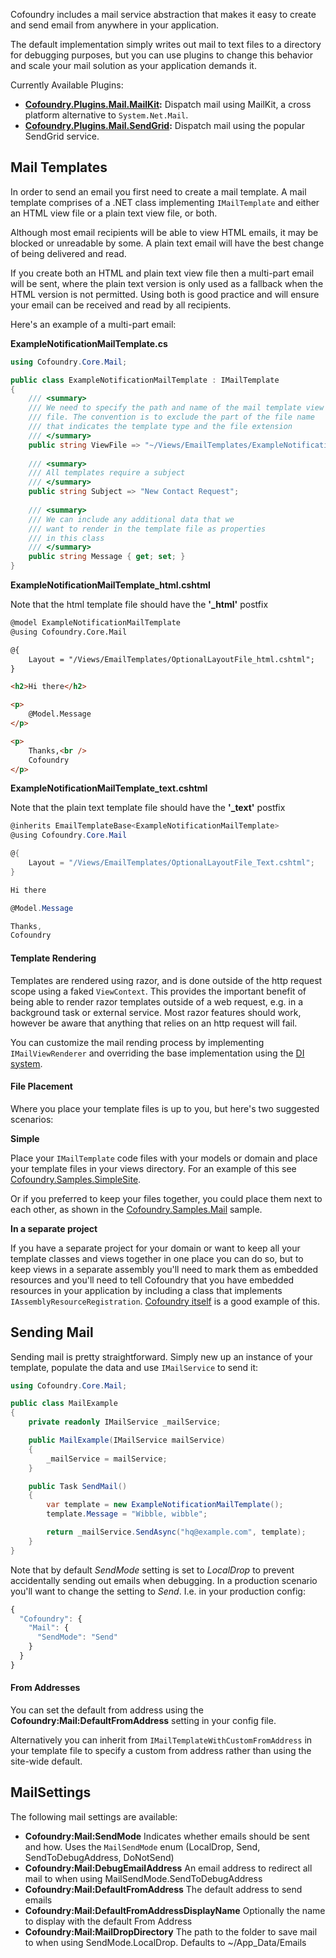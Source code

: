 ﻿Cofoundry includes a mail service abstraction that makes it easy to create and send email from anywhere in your application.

The default implementation simply writes out mail to text files to a directory for debugging purposes, but you can use plugins to change this behavior and scale your mail solution as your application demands it.

Currently Available Plugins:

- **[Cofoundry.Plugins.Mail.MailKit](https://github.com/cofoundry-cms/Cofoundry.Plugins.Mail.MailKit):** Dispatch mail using MailKit, a cross platform alternative to `System.Net.Mail`.
- **[Cofoundry.Plugins.Mail.SendGrid](https://github.com/cofoundry-cms/Cofoundry.Plugins.Mail.SendGrid):** Dispatch mail using the popular SendGrid service.

## Mail Templates

In order to send an email you first need to create a mail template. A mail template comprises of a .NET class implementing `IMailTemplate` and either an HTML view file or a plain text view file, or both.

Although most email recipients will be able to view HTML emails, it may be blocked or unreadable by some. A plain text email will have the best change of being delivered and read.

If you create both an HTML and plain text view file then a multi-part email will be sent, where the plain text version is only used as a fallback when the HTML version is not permitted. Using both is good practice and will ensure your email can be received and read by all recipients.

Here's an example of a multi-part email:

**ExampleNotificationMailTemplate.cs**

```csharp
using Cofoundry.Core.Mail;

public class ExampleNotificationMailTemplate : IMailTemplate
{
    /// <summary>
    /// We need to specify the path and name of the mail template view
    /// file. The convention is to exclude the part of the file name 
    /// that indicates the template type and the file extension
    /// </summary>
    public string ViewFile => "~/Views/EmailTemplates/ExampleNotificationMailTemplate";
     
    /// <summary>
    /// All templates require a subject
    /// </summary>
    public string Subject => "New Contact Request";
     
    /// <summary>
    /// We can include any additional data that we
    /// want to render in the template file as properties
    /// in this class
    /// </summary>
    public string Message { get; set; }
}
```

**ExampleNotificationMailTemplate_html.cshtml**

Note that the html template file should have the **'_html'** postfix

```html
@model ExampleNotificationMailTemplate
@using Cofoundry.Core.Mail

@{
    Layout = "/Views/EmailTemplates/OptionalLayoutFile_html.cshtml";
}

<h2>Hi there</h2>

<p>
    @Model.Message 
</p>

<p>
    Thanks,<br />
    Cofoundry
</p>
```

**ExampleNotificationMailTemplate_text.cshtml**

Note that the plain text template file should have the **'_text'** postfix

```csharp
@inherits EmailTemplateBase<ExampleNotificationMailTemplate>
@using Cofoundry.Core.Mail

@{
    Layout = "/Views/EmailTemplates/OptionalLayoutFile_Text.cshtml";
}

Hi there

@Model.Message 

Thanks,
Cofoundry
```

#### Template Rendering

Templates are rendered using razor, and is done outside of the http request scope using a faked `ViewContext`. This provides the important benefit of being able to render razor templates outside of a web request, e.g. in a background task or external service. Most razor features should work, however be aware that anything that relies on an http request will fail.

You can customize the mail rending process by implementing `IMailViewRenderer` and overriding the base implementation using the [DI system](Dependency-Injection).

#### File Placement

Where you place your template files is up to you, but here's two suggested scenarios:

**Simple**

Place your `IMailTemplate` code files with your models or domain and place your template files in your views directory. For an example of this see  [Cofoundry.Samples.SimpleSite](https://github.com/cofoundry-cms/Cofoundry.Samples.SimpleSite).

Or if you preferred to keep your files together, you could place them next to each other, as shown in the [Cofoundry.Samples.Mail](https://github.com/cofoundry-cms/Cofoundry.Samples.Mail) sample.

**In a separate project**

If you have a separate project for your domain or want to keep all your template classes and views together in one place you can do so, but to keep views in a separate assembly you'll need to mark them as embedded resources and you'll need to tell Cofoundry that you have embedded resources in your application by including a class that implements `IAssemblyResourceRegistration`. [Cofoundry itself](https://github.com/cofoundry-cms/cofoundry/tree/master/src/Cofoundry.Domain) is a good example of this.

## Sending Mail

Sending mail is pretty straightforward. Simply new up an instance of your template, populate the data and use `IMailService` to send it:

```csharp
using Cofoundry.Core.Mail;

public class MailExample
{
    private readonly IMailService _mailService;

    public MailExample(IMailService mailService)
    {
        _mailService = mailService;
    }

    public Task SendMail()
    {
        var template = new ExampleNotificationMailTemplate();
        template.Message = "Wibble, wibble";

        return _mailService.SendAsync("hq@example.com", template);
    }
}
```

Note that by default *SendMode* setting is set to *LocalDrop* to prevent accidentally sending out emails when debugging. In a production scenario you'll want to change the setting to *Send*. I.e. in your production config:

```js
{
  "Cofoundry": {
    "Mail": {
      "SendMode": "Send"
    }
  }
}
```

#### From Addresses

You can set the default from address using the **Cofoundry:Mail:DefaultFromAddress** setting in your config file.

Alternatively you can inherit from `IMailTemplateWithCustomFromAddress` in your template file to specify a custom from address rather than using the site-wide default.

## MailSettings

The following mail settings are available:

- **Cofoundry:Mail:SendMode** Indicates whether emails should be sent and how. Uses the `MailSendMode` enum (LocalDrop, Send, SendToDebugAddress, DoNotSend)
- **Cofoundry:Mail:DebugEmailAddress** An email address to redirect all mail to when using MailSendMode.SendToDebugAddress
- **Cofoundry:Mail:DefaultFromAddress** The default address to send emails
- **Cofoundry:Mail:DefaultFromAddressDisplayName** Optionally the name to display with the default From Address
- **Cofoundry:Mail:MailDropDirectory** The path to the folder to save mail to when using SendMode.LocalDrop. Defaults to ~/App_Data/Emails



